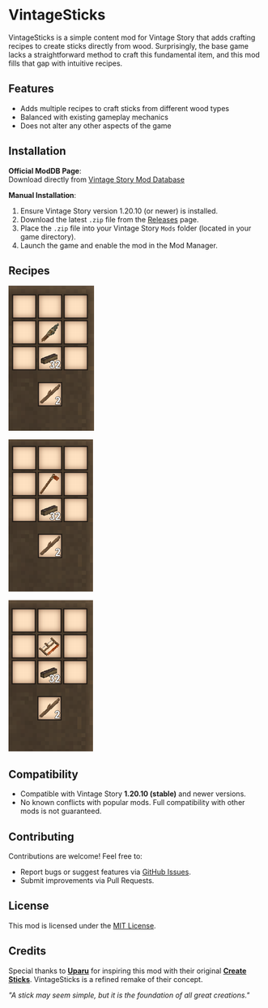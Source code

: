 # VintageSticks

VintageSticks is a simple content mod for Vintage Story that adds crafting recipes to create sticks directly from wood. Surprisingly, the base game lacks a straightforward method to craft this fundamental item, and this mod fills that gap with intuitive recipes.

## Features

- Adds multiple recipes to craft sticks from different wood types
- Balanced with existing gameplay mechanics
- Does not alter any other aspects of the game

## Installation

**Official ModDB Page**:  
Download directly from [Vintage Story Mod Database](https://mods.vintagestory.at/show/mod/2386354654)

**Manual Installation**:

1. Ensure Vintage Story version 1.20.10 (or newer) is installed.
2. Download the latest `.zip` file from the [Releases](https://github.com/HarukaYamamoto0/vintage-sticks/releases) page.
3. Place the `.zip` file into your Vintage Story `Mods` folder (located in your game directory).
4. Launch the game and enable the mod in the Mod Manager.

## Recipes

![knife recipe](/.github/images/knife_recipe.png)  

![axe recipe](/.github/images/axe_recipe.png)

![saw recipe](/.github/images/saw_recipe.png)

## Compatibility

- Compatible with Vintage Story **1.20.10 (stable)** and newer versions.
- No known conflicts with popular mods. Full compatibility with other mods is not guaranteed.

## Contributing

Contributions are welcome! Feel free to:

- Report bugs or suggest features via [GitHub Issues](https://github.com/HarukaYamamoto0/vintage-sticks/issues).
- Submit improvements via Pull Requests.

## License

This mod is licensed under the [MIT License](./LICENSE).

## Credits

Special thanks to **[Uparu](https://mods.vintagestory.at/show/user/dbba85516357579f0267)** for inspiring this mod with their original **[Create Sticks](https://mods.vintagestory.at/show/mod/23863)**. VintageSticks is a refined remake of their concept.

_"A stick may seem simple, but it is the foundation of all great creations."_
